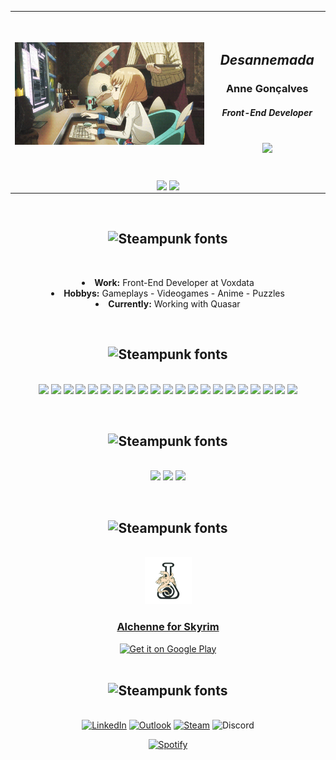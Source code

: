 <table>
  <tbody>
    <tr>
      <td align="center">
        <span>&nbsp;&nbsp;&nbsp;&nbsp;&nbsp;&nbsp;&nbsp;&nbsp;</span>
        <span>&nbsp;&nbsp;&nbsp;&nbsp;&nbsp;&nbsp;&nbsp;&nbsp;</span>
        <span>&nbsp;&nbsp;&nbsp;&nbsp;&nbsp;&nbsp;&nbsp;&nbsp;</span>
        <span>&nbsp;&nbsp;&nbsp;&nbsp;&nbsp;&nbsp;&nbsp;&nbsp;</span>
        <span>&nbsp;&nbsp;&nbsp;&nbsp;&nbsp;&nbsp;&nbsp;&nbsp;</span>
        <span>&nbsp;&nbsp;&nbsp;&nbsp;&nbsp;&nbsp;&nbsp;&nbsp;</span>
        <span>&nbsp;&nbsp;&nbsp;&nbsp;&nbsp;&nbsp;&nbsp;&nbsp;</span>
        <span>&nbsp;&nbsp;&nbsp;&nbsp;&nbsp;&nbsp;&nbsp;&nbsp;</span>
        <span>&nbsp;&nbsp;&nbsp;&nbsp;&nbsp;&nbsp;&nbsp;&nbsp;</span>
        <span>&nbsp;&nbsp;&nbsp;&nbsp;&nbsp;&nbsp;&nbsp;&nbsp;</span>
        <span>&nbsp;&nbsp;</span>
        <span>&nbsp;&nbsp;&nbsp;&nbsp;&nbsp;&nbsp;&nbsp;&nbsp;</span>
        <span>&nbsp;&nbsp;&nbsp;&nbsp;&nbsp;&nbsp;&nbsp;&nbsp;</span>
        <span>&nbsp;&nbsp;&nbsp;&nbsp;&nbsp;&nbsp;&nbsp;&nbsp;</span>
        <span>&nbsp;&nbsp;&nbsp;&nbsp;&nbsp;&nbsp;&nbsp;&nbsp;</span>
        <span>&nbsp;&nbsp;&nbsp;&nbsp;&nbsp;&nbsp;&nbsp;&nbsp;</span>
        <img src="/images/header.gif" width="650"/><br>
        <span>&nbsp;&nbsp;&nbsp;&nbsp;&nbsp;&nbsp;&nbsp;&nbsp;</span>
        <span>&nbsp;&nbsp;&nbsp;&nbsp;&nbsp;&nbsp;&nbsp;&nbsp;</span>
        <span>&nbsp;&nbsp;&nbsp;&nbsp;&nbsp;&nbsp;&nbsp;&nbsp;</span>
        <span>&nbsp;&nbsp;&nbsp;&nbsp;&nbsp;&nbsp;&nbsp;&nbsp;</span>
        <span>&nbsp;&nbsp;&nbsp;&nbsp;&nbsp;&nbsp;&nbsp;&nbsp;</span>
        <span>&nbsp;&nbsp;&nbsp;&nbsp;&nbsp;&nbsp;&nbsp;&nbsp;</span>
        <span>&nbsp;&nbsp;&nbsp;&nbsp;&nbsp;&nbsp;&nbsp;&nbsp;</span>
        <span>&nbsp;&nbsp;&nbsp;&nbsp;&nbsp;&nbsp;&nbsp;&nbsp;</span>
        <span>&nbsp;&nbsp;&nbsp;&nbsp;&nbsp;&nbsp;&nbsp;&nbsp;</span>
        <span>&nbsp;&nbsp;&nbsp;&nbsp;&nbsp;&nbsp;&nbsp;&nbsp;</span>
        <span>&nbsp;&nbsp;</span>
        <span>&nbsp;&nbsp;&nbsp;&nbsp;&nbsp;&nbsp;&nbsp;&nbsp;</span>
        <span>&nbsp;&nbsp;&nbsp;&nbsp;&nbsp;&nbsp;&nbsp;&nbsp;</span>
        <span>&nbsp;&nbsp;&nbsp;&nbsp;&nbsp;&nbsp;&nbsp;&nbsp;</span>
        <span>&nbsp;&nbsp;&nbsp;&nbsp;&nbsp;&nbsp;&nbsp;&nbsp;</span>
        <span>&nbsp;&nbsp;&nbsp;&nbsp;&nbsp;&nbsp;&nbsp;&nbsp;</span>
      </td>
      <td align="center">
        <span>&nbsp;&nbsp;&nbsp;&nbsp;&nbsp;&nbsp;&nbsp;&nbsp;</span>
        <span>&nbsp;&nbsp;&nbsp;&nbsp;&nbsp;&nbsp;&nbsp;&nbsp;</span>
        <span>&nbsp;&nbsp;&nbsp;&nbsp;&nbsp;&nbsp;&nbsp;&nbsp;</span>
        <span>&nbsp;&nbsp;&nbsp;&nbsp;&nbsp;&nbsp;&nbsp;&nbsp;</span>
        <span>&nbsp;&nbsp;&nbsp;&nbsp;&nbsp;&nbsp;&nbsp;&nbsp;</span>
        <span>&nbsp;&nbsp;&nbsp;&nbsp;&nbsp;&nbsp;&nbsp;&nbsp;</span>
        <span>&nbsp;&nbsp;&nbsp;&nbsp;&nbsp;&nbsp;&nbsp;&nbsp;</span>
        <span>&nbsp;&nbsp;</span>
        <h2><b><i>Desannemada</i></b><h3><b>Anne Gonçalves</b><br/><h5>Front-End Developer</h5></h3><br><img src="https://komarev.com/ghpvc/?username=desannemada&color=blueviolet"/></h2><br>
        <span>&nbsp;&nbsp;&nbsp;&nbsp;&nbsp;&nbsp;&nbsp;&nbsp;</span>
        <span>&nbsp;&nbsp;&nbsp;&nbsp;&nbsp;&nbsp;&nbsp;&nbsp;</span>
        <span>&nbsp;&nbsp;&nbsp;&nbsp;&nbsp;&nbsp;&nbsp;&nbsp;</span>
        <span>&nbsp;&nbsp;&nbsp;&nbsp;&nbsp;&nbsp;&nbsp;&nbsp;</span>
        <span>&nbsp;&nbsp;&nbsp;&nbsp;&nbsp;&nbsp;&nbsp;&nbsp;</span>
        <span>&nbsp;&nbsp;&nbsp;&nbsp;&nbsp;&nbsp;&nbsp;&nbsp;</span>
        <span>&nbsp;&nbsp;&nbsp;&nbsp;&nbsp;&nbsp;&nbsp;&nbsp;</span>
        <span>&nbsp;&nbsp;</span>
      </td>
    </tr>
    <tr>
      <td colspan="2" align="center">
        <img align="center" src="https://github-readme-stats.vercel.app/api?username=desannemada&show_icons=true&theme=radical&line_height=32" width="400"/>
        <img align="center" src="https://github-readme-stats.vercel.app/api/top-langs/?username=desannemada&layout=compact&theme=radical" width="400"></img>
      </td>
    </tr>
  </tbody>
</table>

<br>
<h2 align="center"><img src="https://see.fontimg.com/api/renderfont4/lzVX/eyJyIjoiZnMiLCJoIjoxNiwidyI6MTAwMCwiZnMiOjE2LCJmZ2MiOiIjRkZGREZEIiwiYmdjIjoiI0ZGRkZGRiIsInQiOjF9/QWJvdXQgTWU/fha-modernized-ideal-classicnc.png" alt="Steampunk fonts"></h2>
<p align="center">
  <br>
  <li align="center">
    <b>Work:</b> Front-End Developer at Voxdata
  </li>
  <li align="center">
    <b>Hobbys:</b> Gameplays - Videogames - Anime - Puzzles
  </li>
  <li align="center">
    <b>Currently:</b> Working with Quasar
  </li>
</p>

<br>
<h2 align="center"><img src="https://see.fontimg.com/api/renderfont4/lzVX/eyJyIjoiZnMiLCJoIjoyMCwidyI6MTAwMCwiZnMiOjIwLCJmZ2MiOiIjRkZGREZEIiwiYmdjIjoiI0ZGRkZGRiIsInQiOjF9/S25vd2xlZGdl/fha-modernized-ideal-classicnc.png" alt="Steampunk fonts"></h2>

<p align="center">
  <br>
  <a href="https://flutter.dev/" target="_blank" rel="Flutter"><img src="https://img.shields.io/badge/-Flutter-141321?logo=flutter&logoColor=D93A7C"/></a>
  <a href="https://quasar.dev/" target="_blank" rel="Quasar"><img src="https://img.shields.io/badge/-Quasar-141321?logo=quasar&logoColor=D93A7C"/></a>
  <a href="https://vuejs.org/" target="_blank" rel="VueJS"><img src="https://img.shields.io/badge/-VueJS-141321?logo=vue.js&logoColor=D93A7C"/></a>
  <a href="https://dart.dev/e" target="_blank" rel="Dart"><img src="https://img.shields.io/badge/-Dart-141321?logo=dart&logoColor=D93A7C"/></a>
  <a href="https://developer.mozilla.org/pt-BR/docs/Web/JavaScript" target="_blank" rel="Javascript"><img src="https://img.shields.io/badge/-Javascript-141321?logo=javascript&logoColor=D93A7C"/></a>
  <a href="https://developer.mozilla.org/pt-BR/docs/Web/HTML" target="_blank" rel="HTML"><img src="https://img.shields.io/badge/-HTML-141321?logo=html5&logoColor=D93A7C"/></a>
  <a href="https://developer.mozilla.org/pt-BR/docs/Web/CSS" target="_blank" rel="CSS"><img src="https://img.shields.io/badge/-CSS-141321?logo=css3&logoColor=D93A7C"/></a>
  <a href="https://www.python.org/" target="_blank" rel="Python"><img src="https://img.shields.io/badge/-Python-141321?logo=python&logoColor=D93A7C"/></a>
  <a href="https://www.microsoft.com/pt-br/sql-server/sql-server-downloads" target="_blank" rel="SQL"><img src="https://img.shields.io/badge/-SQL-141321?logo=microsoftsqlserver&logoColor=D93A7C"/></a>
  <a href="https://firebase.google.com/?hl=pt" target="_blank" rel="Firebase"><img src="https://img.shields.io/badge/-Firebase-141321?logo=firebase&logoColor=D93A7C"/></a>
  <a href="https://www.mongodb.com/pt-br" target="_blank" rel="MongoDB"><img src="https://img.shields.io/badge/-MongoDB-141321?logo=mongodb&logoColor=D93A7C"/></a>
  <a href="https://www.adobe.com/br/products/xd.html" target="_blank" rel="AdobeXD"><img src="https://img.shields.io/badge/-Adobe_XD-141321?logo=adobexd&logoColor=D93A7C"/></a>
  <a href="https://www.figma.com/" target="_blank" rel="Figma"><img src="https://img.shields.io/badge/-Figma-141321?logo=figma&logoColor=D93A7C"/></a>
  <a href="https://powerbi.microsoft.com/pt-br/" target="_blank" rel="PowerBI"><img src="https://img.shields.io/badge/-Power_BI-141321?logo=powerbi&logoColor=D93A7C"/></a>
  <a href="https://www.postman.com//" target="_blank" rel="Postman"><img src="https://img.shields.io/badge/-Postman-141321?logo=postman&logoColor=D93A7C"/></a>
  <a href="https://pt-br.reactjs.org/" target="_blank" rel="React"><img src="https://img.shields.io/badge/-React-141321?logo=react&logoColor=D93A7C"/></a>
  <a href="https://reactnative.dev/" target="_blank" rel="React Native"><img src="https://img.shields.io/badge/-React_Native-141321?logo=react&logoColor=D93A7C"/></a>
  <a href="https://dotnet.microsoft.com/en-us/" target="_blank" rel=".NET"><img src="https://img.shields.io/badge/-.NET-141321?logo=.net&logoColor=D93A7C"/></a>
  <a href="https://docs.microsoft.com/pt-br/dotnet/csharp/" target="_blank" rel="C#"><img src="https://img.shields.io/badge/-C_Sharp-141321?logo=csharp&logoColor=D93A7C"/></a>
  <a href="https://angular.io/" target="_blank" rel="Angular"><img src="https://img.shields.io/badge/-Angular-141321?logo=angular&logoColor=D93A7C"/></a>
  <a href="https://www.typescriptlang.org/" target="_blank" rel="Typescript"><img src="https://img.shields.io/badge/-Typescript-141321?logo=typescript&logoColor=D93A7C"/></a>
</p>

<br>
<h2 align="center"><img src="https://see.fontimg.com/api/renderfont4/lzVX/eyJyIjoiZnMiLCJoIjoyMCwidyI6MTAwMCwiZnMiOjIwLCJmZ2MiOiIjRkZGREZEIiwiYmdjIjoiI0ZGRkZGRiIsInQiOjF9/UmVwb3NpdG9yaWVz/fha-modernized-ideal-classicnc.png" alt="Steampunk fonts"></h2>

<p align="center">
  <br>
  <a href="https://github.com/desannemada/Alchenne" target="_blank" title="Alchenne"><img src="https://github-readme-stats.vercel.app/api/pin/?username=desannemada&repo=Alchenne&theme=dracula"></a>
  <a href="https://github.com/desannemada/WeeBooks_v2" target="_blank" title="WeeBooks"><img src="https://github-readme-stats.vercel.app/api/pin/?username=desannemada&repo=WeeBooks_v2&theme=dracula"></a>
  <a href="https://github.com/desannemada/PI_Walleties" target="_blank" title="Walleties"><img src="https://github-readme-stats.vercel.app/api/pin/?username=desannemada&repo=PI_Walleties&theme=dracula"></a>
</p>

<br>
<h2 align="center"><img src="https://see.fontimg.com/api/renderfont4/lzVX/eyJyIjoiZnMiLCJoIjoxNywidyI6MTAwMCwiZnMiOjE3LCJmZ2MiOiIjRkZGRUZFIiwiYmdjIjoiI0ZGRkZGRiIsInQiOjF9/UmVsZWFzZXM/fha-modernized-ideal-classicnc.png" alt="Steampunk fonts"></h2>

<div align="center">
  <br>
  <a href="https://github.com/desannemada/Alchenne" target="_blank" title="Alchenne"><img alt="AlchenneRelease" src="https://github.com/Desannemada/Alchenne/raw/master/alchemy/assets/logo.png" width="75"></a>
  </img>
  <h3><a href="https://github.com/desannemada/Alchenne" target="_blank" title="Alchenne">Alchenne for Skyrim</a></h3>
  <a target="_blank" href='https://play.google.com/store/apps/details?id=com.anne.alchemy&hl=pt_BR&gl=US&pcampaignid=pcampaignidMKT-Other-global-all-co-prtnr-py-PartBadge-Mar2515-1'><img alt='Get it on Google Play' src='https://play.google.com/intl/en_us/badges/static/images/badges/en_badge_web_generic.png' width="150"/></a>
</div>

<br>
<h2 align="center"><img src="https://see.fontimg.com/api/renderfont4/lzVX/eyJyIjoiZnMiLCJoIjoxNiwidyI6MTAwMCwiZnMiOjE2LCJmZ2MiOiIjRkZGREZEIiwiYmdjIjoiI0ZGRkZGRiIsInQiOjF9/V2hlcmUgVG8gRmluZCBNZQ/fha-modernized-ideal-classicnc.png" alt="Steampunk fonts"></h2>

<p align="center">
  <br>
  <a href="https://www.linkedin.com/in/anne-gon%C3%A7alves-061a751a8/" target="_blank"><img alt="LinkedIn" src="https://img.shields.io/badge/-Linkedin-0A66C2?&style=for-the-badge&logo=linkedin"/></a>
  <a href="mailto:anne_goncalves@outlook.com" target="_blank"><img alt="Outlook" src="https://img.shields.io/badge/-Outlook-0078D4?&style=for-the-badge&logo=microsoftoutlook"/></a>
  <a href="https://steamcommunity.com/profiles/76561198317261838/" target="_blank"><img alt="Steam" src="https://img.shields.io/badge/-Steam-000000?&style=for-the-badge&logo=steam"/></a>
  <img alt="Discord" src="https://img.shields.io/static/v1?&label=&message=anne%234789&style=for-the-badge&logo=discord&logoColor=white&color=5865F2"/>
</p>

<p align="center">
  <a href="https://open.spotify.com/user/lonelyicewolf?si=c7f174a809fa4485" target="_blank"><img alt="Spotify" src="https://spotifygithubreadme-2zcqutq9k-desannemada.vercel.app/api/spotify"/></a>
</p>

